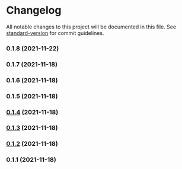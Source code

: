 # Changelog

All notable changes to this project will be documented in this file. See [standard-version](https://github.com/conventional-changelog/standard-version) for commit guidelines.

### 0.1.8 (2021-11-22)

### 0.1.7 (2021-11-18)

### 0.1.6 (2021-11-18)

### 0.1.5 (2021-11-18)

### [0.1.4](https://github.com/wallfair-organization/trading-engine/compare/v0.1.3...v0.1.4) (2021-11-18)

### [0.1.3](https://github.com/wallfair-organization/trading-engine/compare/v0.1.2...v0.1.3) (2021-11-18)

### [0.1.2](https://github.com/wallfair-organization/trading-engine/compare/v0.1.1...v0.1.2) (2021-11-18)

### 0.1.1 (2021-11-18)
